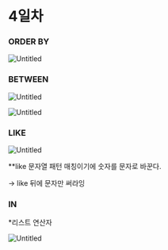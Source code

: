 # 4일차

### ORDER BY

![Untitled](4%E1%84%8B%E1%85%B5%E1%86%AF%E1%84%8E%E1%85%A1%20f2739e049ecd469db7ba5ae72307f87d/Untitled.png)

### BETWEEN

![Untitled](4%E1%84%8B%E1%85%B5%E1%86%AF%E1%84%8E%E1%85%A1%20f2739e049ecd469db7ba5ae72307f87d/Untitled%201.png)

![Untitled](4%E1%84%8B%E1%85%B5%E1%86%AF%E1%84%8E%E1%85%A1%20f2739e049ecd469db7ba5ae72307f87d/Untitled%202.png)

### LIKE

![Untitled](4%E1%84%8B%E1%85%B5%E1%86%AF%E1%84%8E%E1%85%A1%20f2739e049ecd469db7ba5ae72307f87d/Untitled%203.png)

**like 문자열 패턴 매칭이기에 숫자를  문자로 바꾼다.

→ like 뒤에 문자만 써라잉

### IN

*리스트 연산자

![Untitled](4%E1%84%8B%E1%85%B5%E1%86%AF%E1%84%8E%E1%85%A1%20f2739e049ecd469db7ba5ae72307f87d/Untitled%204.png)